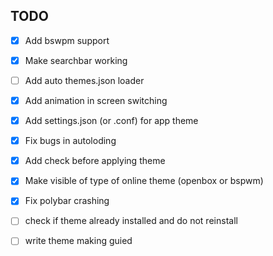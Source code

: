 ## TODO
- [x] Add bswpm support

- [x] Make searchbar working

- [ ] Add auto themes.json loader

- [x] Add animation in screen switching

- [x] Add settings.json (or .conf) for app theme

- [x] Fix bugs in autoloding

- [x] Add check before applying theme

- [x] Make visible of type of online theme (openbox or bspwm)

- [x] Fix polybar crashing

- [ ] check if theme already installed and do not reinstall

- [ ] write theme making guied
